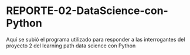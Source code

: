 # REPORTE-02-DataScience-con-Python
Aquí se subió el programa utilizado para responder a las interrogantes del proyecto 2 del learning path data science con Python 
